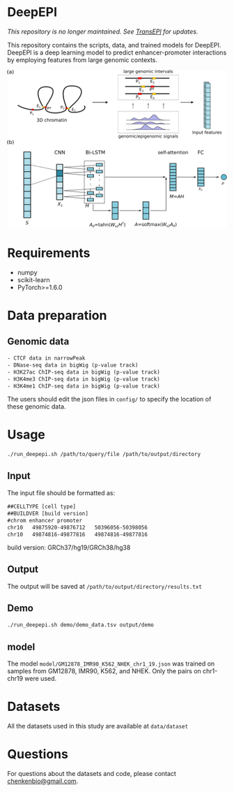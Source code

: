 # DeepEPI

*This repository is no longer maintained. See [TransEPI](https://github.com/biomed-AI/TransEPI) for updates.*


This repository contains the scripts, data, and trained models for DeepEPI. DeepEPI is a deep learning model to predict enhancer-promoter interactions by employing features from large genomic contexts.

![DeepEPI](./demo/architecture.png)

# Requirements

* numpy
* scikit-learn
* PyTorch>=1.6.0

# Data preparation

## Genomic data
    - CTCF data in narrowPeak  
    - DNase-seq data in bigWig (p-value track)
    - H3K27ac ChIP-seq data in bigWig (p-value track)
    - H3K4me3 ChIP-seq data in bigWig (p-value track)
    - H3K4me1 ChIP-seq data in bigWig (p-value track)
The users should edit the json files in `config/` to specify the location of these genomic data.


# Usage

```bash
./run_deepepi.sh /path/to/query/file /path/to/output/directory
```

## Input

The input file should be formatted as:

```
##CELLTYPE [cell type]
##BUILDVER [build version]
#chrom enhancer promoter
chr10	49875920-49876712	50396056-50398056
chr10	49874816-49877816	49874816-49877816
```

build version: GRCh37/hg19/GRCh38/hg38


## Output
The output will be saved at `/path/to/output/directory/results.txt`

## Demo

```bash
./run_deepepi.sh demo/demo_data.tsv output/demo
```

## model
The model `model/GM12878_IMR90_K562_NHEK_chr1_19.json` was trained on samples from GM12878, IMR90, K562, and NHEK. Only the pairs on chr1-chr19 were used.

# Datasets

All the datasets used in this study are available at `data/dataset`


# Questions
For questions about the datasets and code, please contact [chenkenbio@gmail.com](mailto:chenkenbio@gmail.com).

